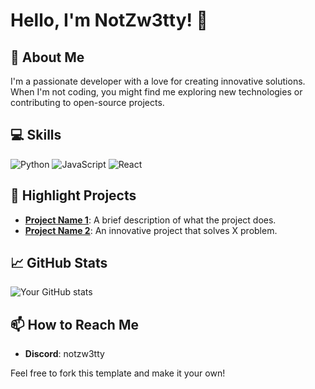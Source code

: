 # Hello, I'm NotZw3tty! 👋

## 🚀 About Me
I'm a passionate developer with a love for creating innovative solutions. When I'm not coding, you might find me exploring new technologies or contributing to open-source projects.

## 💻 Skills
![Python](https://img.shields.io/badge/-Python-3776AB?style=flat&logo=Python&logoColor=white)
![JavaScript](https://img.shields.io/badge/-JavaScript-F7DF1E?style=flat&logo=javascript&logoColor=black)
![React](https://img.shields.io/badge/-React-61DAFB?style=flat&logo=react&logoColor=black)
<!-- Add more badges from https://shields.io -->

## 🌟 Highlight Projects
- **[Project Name 1](GitHub-Link)**: A brief description of what the project does.
- **[Project Name 2](GitHub-Link)**: An innovative project that solves X problem.

## 📈 GitHub Stats
![Your GitHub stats](https://github-readme-stats.vercel.app/api?username=NotZw3tty&show_icons=true&theme=radical)

## 📫 How to Reach Me
- **Discord**: notzw3tty

Feel free to fork this template and make it your own!
